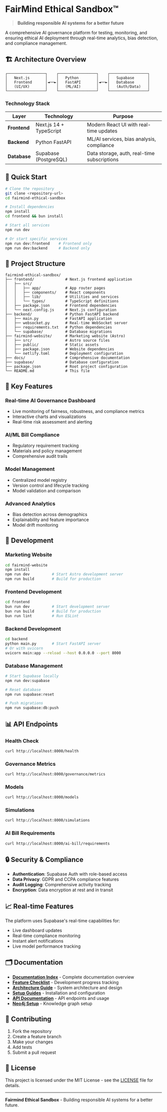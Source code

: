 # FairMind Ethical Sandbox™

> **Building responsible AI systems for a better future**

A comprehensive AI governance platform for testing, monitoring, and ensuring ethical AI deployment through real-time analytics, bias detection, and compliance management.

## 🏗️ **Architecture Overview**

```
┌─────────────────┐    ┌─────────────────┐    ┌─────────────────┐
│   Next.js       │    │   Python        │    │   Supabase      │
│   Frontend      │◄──►│   FastAPI       │◄──►│   Database      │
│   (UI/UX)       │    │   (ML/AI)       │    │   (Auth/Data)   │
└─────────────────┘    └─────────────────┘    └─────────────────┘
```

### **Technology Stack**

| Layer | Technology | Purpose |
|-------|------------|---------|
| **Frontend** | Next.js 14 + TypeScript | Modern React UI with real-time updates |
| **Backend** | Python FastAPI | ML/AI services, bias analysis, compliance |
| **Database** | Supabase (PostgreSQL) | Data storage, auth, real-time subscriptions |

## 🚀 **Quick Start**

```bash
# Clone the repository
git clone <repository-url>
cd fairmind-ethical-sandbox

# Install dependencies
npm install
cd frontend && bun install

# Start all services
npm run dev

# Or start specific services
npm run dev:frontend    # Frontend only
npm run dev:backend     # Backend only
```

## 📁 **Project Structure**

```
fairmind-ethical-sandbox/
├── frontend/              # Next.js frontend application
│   ├── src/
│   │   ├── app/           # App router pages
│   │   ├── components/    # React components
│   │   ├── lib/           # Utilities and services
│   │   └── types/         # TypeScript definitions
│   ├── package.json       # Frontend dependencies
│   └── next.config.js     # Next.js configuration
├── backend/               # Python FastAPI backend
│   ├── main.py            # FastAPI application
│   ├── websocket.py       # Real-time WebSocket server
│   ├── requirements.txt   # Python dependencies
│   └── supabase/          # Database migrations
├── fairmind-website/      # Marketing website (Astro)
│   ├── src/               # Astro source files
│   ├── public/            # Static assets
│   ├── package.json       # Website dependencies
│   └── netlify.toml       # Deployment configuration
├── docs/                  # Comprehensive documentation
├── supabase/              # Database configuration
├── package.json           # Root project configuration
└── README.md              # This file
```

## 🎯 **Key Features**

### **Real-time AI Governance Dashboard**
- Live monitoring of fairness, robustness, and compliance metrics
- Interactive charts and visualizations
- Real-time risk assessment and alerting

### **AI/ML Bill Compliance**
- Regulatory requirement tracking
- Materials and policy management
- Comprehensive audit trails

### **Model Management**
- Centralized model registry
- Version control and lifecycle tracking
- Model validation and comparison

### **Advanced Analytics**
- Bias detection across demographics
- Explainability and feature importance
- Model drift monitoring

## 🔧 **Development**

### **Marketing Website**
```bash
cd fairmind-website
npm install
npm run dev          # Start Astro development server
npm run build        # Build for production
```

### **Frontend Development**
```bash
cd frontend
bun run dev          # Start development server
bun run build        # Build for production
bun run lint         # Run ESLint
```

### **Backend Development**
```bash
cd backend
python main.py       # Start FastAPI server
# Or with uvicorn
uvicorn main:app --reload --host 0.0.0.0 --port 8000
```

### **Database Management**
```bash
# Start Supabase locally
npm run dev:supabase

# Reset database
npm run supabase:reset

# Push migrations
npm run supabase:db:push
```

## 📊 **API Endpoints**

### **Health Check**
```bash
curl http://localhost:8000/health
```

### **Governance Metrics**
```bash
curl http://localhost:8000/governance/metrics
```

### **Models**
```bash
curl http://localhost:8000/models
```

### **Simulations**
```bash
curl http://localhost:8000/simulations
```

### **AI Bill Requirements**
```bash
curl http://localhost:8000/ai-bill/requirements
```

## 🔒 **Security & Compliance**

- **Authentication**: Supabase Auth with role-based access
- **Data Privacy**: GDPR and CCPA compliance features
- **Audit Logging**: Comprehensive activity tracking
- **Encryption**: Data encryption at rest and in transit

## 📈 **Real-time Features**

The platform uses Supabase's real-time capabilities for:
- Live dashboard updates
- Real-time compliance monitoring
- Instant alert notifications
- Live model performance tracking

## 🗂️ **Documentation**

- **[Documentation Index](docs/README.md)** - Complete documentation overview
- **[Feature Checklist](docs/features/FEATURE_CHECKLIST.md)** - Development progress tracking
- **[Architecture Guide](docs/architecture/)** - System architecture and design
- **[Setup Guides](docs/setup/)** - Installation and configuration
- **[API Documentation](docs/api/)** - API endpoints and usage
- **[Neo4j Setup](docs/guides/QUICK_NEO4J_SETUP.md)** - Knowledge graph setup

## 🤝 **Contributing**

1. Fork the repository
2. Create a feature branch
3. Make your changes
4. Add tests
5. Submit a pull request

## 📄 **License**

This project is licensed under the MIT License - see the [LICENSE](LICENSE) file for details.

---

**Fairmind Ethical Sandbox** - Building responsible AI systems for a better future.
